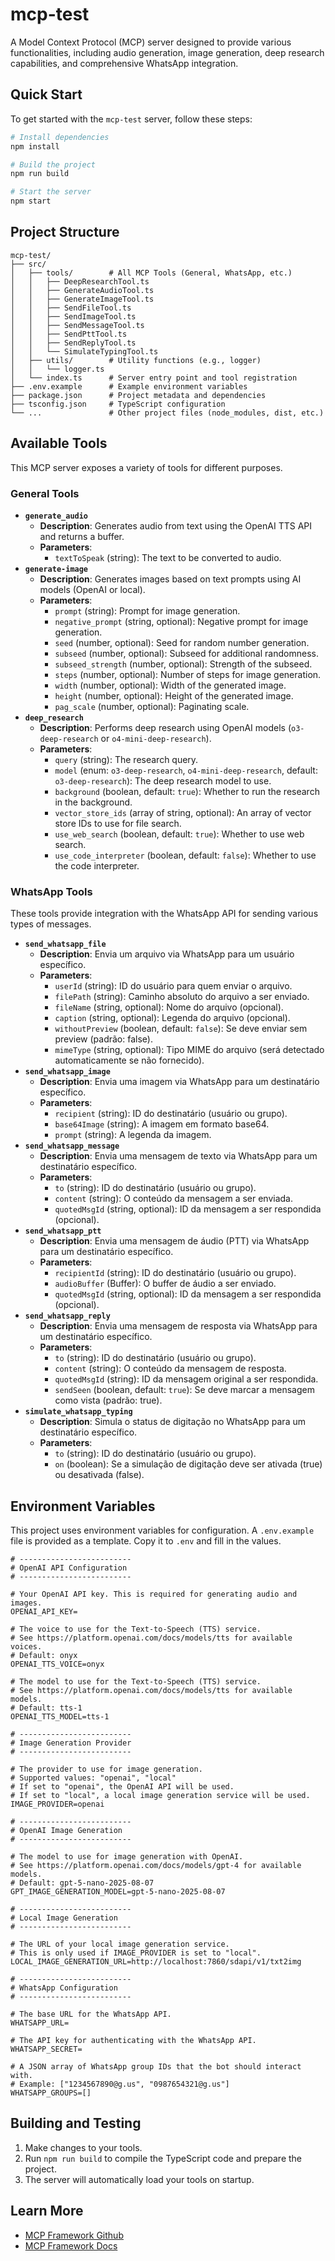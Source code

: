 # mcp-test

A Model Context Protocol (MCP) server designed to provide various functionalities, including audio generation, image generation, deep research capabilities, and comprehensive WhatsApp integration.

## Quick Start

To get started with the `mcp-test` server, follow these steps:

```bash
# Install dependencies
npm install

# Build the project
npm run build

# Start the server
npm start
```

## Project Structure

```
mcp-test/
├── src/
│   ├── tools/        # All MCP Tools (General, WhatsApp, etc.)
│   │   ├── DeepResearchTool.ts
│   │   ├── GenerateAudioTool.ts
│   │   ├── GenerateImageTool.ts
│   │   ├── SendFileTool.ts
│   │   ├── SendImageTool.ts
│   │   ├── SendMessageTool.ts
│   │   ├── SendPttTool.ts
│   │   ├── SendReplyTool.ts
│   │   └── SimulateTypingTool.ts
│   ├── utils/        # Utility functions (e.g., logger)
│   │   └── logger.ts
│   └── index.ts      # Server entry point and tool registration
├── .env.example      # Example environment variables
├── package.json      # Project metadata and dependencies
├── tsconfig.json     # TypeScript configuration
└── ...               # Other project files (node_modules, dist, etc.)
```

## Available Tools

This MCP server exposes a variety of tools for different purposes.

### General Tools

*   **`generate_audio`**
    *   **Description**: Generates audio from text using the OpenAI TTS API and returns a buffer.
    *   **Parameters**:
        *   `textToSpeak` (string): The text to be converted to audio.
*   **`generate-image`**
    *   **Description**: Generates images based on text prompts using AI models (OpenAI or local).
    *   **Parameters**:
        *   `prompt` (string): Prompt for image generation.
        *   `negative_prompt` (string, optional): Negative prompt for image generation.
        *   `seed` (number, optional): Seed for random number generation.
        *   `subseed` (number, optional): Subseed for additional randomness.
        *   `subseed_strength` (number, optional): Strength of the subseed.
        *   `steps` (number, optional): Number of steps for image generation.
        *   `width` (number, optional): Width of the generated image.
        *   `height` (number, optional): Height of the generated image.
        *   `pag_scale` (number, optional): Paginating scale.
*   **`deep_research`**
    *   **Description**: Performs deep research using OpenAI models (`o3-deep-research` or `o4-mini-deep-research`).
    *   **Parameters**:
        *   `query` (string): The research query.
        *   `model` (enum: `o3-deep-research`, `o4-mini-deep-research`, default: `o3-deep-research`): The deep research model to use.
        *   `background` (boolean, default: `true`): Whether to run the research in the background.
        *   `vector_store_ids` (array of string, optional): An array of vector store IDs to use for file search.
        *   `use_web_search` (boolean, default: `true`): Whether to use web search.
        *   `use_code_interpreter` (boolean, default: `false`): Whether to use the code interpreter.

### WhatsApp Tools

These tools provide integration with the WhatsApp API for sending various types of messages.

*   **`send_whatsapp_file`**
    *   **Description**: Envia um arquivo via WhatsApp para um usuário específico.
    *   **Parameters**:
        *   `userId` (string): ID do usuário para quem enviar o arquivo.
        *   `filePath` (string): Caminho absoluto do arquivo a ser enviado.
        *   `fileName` (string, optional): Nome do arquivo (opcional).
        *   `caption` (string, optional): Legenda do arquivo (opcional).
        *   `withoutPreview` (boolean, default: `false`): Se deve enviar sem preview (padrão: false).
        *   `mimeType` (string, optional): Tipo MIME do arquivo (será detectado automaticamente se não fornecido).
*   **`send_whatsapp_image`**
    *   **Description**: Envia uma imagem via WhatsApp para um destinatário específico.
    *   **Parameters**:
        *   `recipient` (string): ID do destinatário (usuário ou grupo).
        *   `base64Image` (string): A imagem em formato base64.
        *   `prompt` (string): A legenda da imagem.
*   **`send_whatsapp_message`**
    *   **Description**: Envia uma mensagem de texto via WhatsApp para um destinatário específico.
    *   **Parameters**:
        *   `to` (string): ID do destinatário (usuário ou grupo).
        *   `content` (string): O conteúdo da mensagem a ser enviada.
        *   `quotedMsgId` (string, optional): ID da mensagem a ser respondida (opcional).
*   **`send_whatsapp_ptt`**
    *   **Description**: Envia uma mensagem de áudio (PTT) via WhatsApp para um destinatário específico.
    *   **Parameters**:
        *   `recipientId` (string): ID do destinatário (usuário ou grupo).
        *   `audioBuffer` (Buffer): O buffer de áudio a ser enviado.
        *   `quotedMsgId` (string, optional): ID da mensagem a ser respondida (opcional).
*   **`send_whatsapp_reply`**
    *   **Description**: Envia uma mensagem de resposta via WhatsApp para um destinatário específico.
    *   **Parameters**:
        *   `to` (string): ID do destinatário (usuário ou grupo).
        *   `content` (string): O conteúdo da mensagem de resposta.
        *   `quotedMsgId` (string): ID da mensagem original a ser respondida.
        *   `sendSeen` (boolean, default: `true`): Se deve marcar a mensagem como vista (padrão: true).
*   **`simulate_whatsapp_typing`**
    *   **Description**: Simula o status de digitação no WhatsApp para um destinatário específico.
    *   **Parameters**:
        *   `to` (string): ID do destinatário (usuário ou grupo).
        *   `on` (boolean): Se a simulação de digitação deve ser ativada (true) ou desativada (false).

## Environment Variables

This project uses environment variables for configuration. A `.env.example` file is provided as a template. Copy it to `.env` and fill in the values.

```
# -------------------------
# OpenAI API Configuration
# -------------------------

# Your OpenAI API key. This is required for generating audio and images.
OPENAI_API_KEY=

# The voice to use for the Text-to-Speech (TTS) service.
# See https://platform.openai.com/docs/models/tts for available voices.
# Default: onyx
OPENAI_TTS_VOICE=onyx

# The model to use for the Text-to-Speech (TTS) service.
# See https://platform.openai.com/docs/models/tts for available models.
# Default: tts-1
OPENAI_TTS_MODEL=tts-1

# -------------------------
# Image Generation Provider
# -------------------------

# The provider to use for image generation.
# Supported values: "openai", "local"
# If set to "openai", the OpenAI API will be used.
# If set to "local", a local image generation service will be used.
IMAGE_PROVIDER=openai

# -------------------------
# OpenAI Image Generation
# -------------------------

# The model to use for image generation with OpenAI.
# See https://platform.openai.com/docs/models/gpt-4 for available models.
# Default: gpt-5-nano-2025-08-07
GPT_IMAGE_GENERATION_MODEL=gpt-5-nano-2025-08-07

# -------------------------
# Local Image Generation
# -------------------------

# The URL of your local image generation service.
# This is only used if IMAGE_PROVIDER is set to "local".
LOCAL_IMAGE_GENERATION_URL=http://localhost:7860/sdapi/v1/txt2img

# -------------------------
# WhatsApp Configuration
# -------------------------

# The base URL for the WhatsApp API.
WHATSAPP_URL=

# The API key for authenticating with the WhatsApp API.
WHATSAPP_SECRET=

# A JSON array of WhatsApp group IDs that the bot should interact with.
# Example: ["1234567890@g.us", "0987654321@g.us"]
WHATSAPP_GROUPS=[]
```

## Building and Testing

1.  Make changes to your tools.
2.  Run `npm run build` to compile the TypeScript code and prepare the project.
3.  The server will automatically load your tools on startup.

## Learn More

*   [MCP Framework Github](https://github.com/QuantGeekDev/mcp-framework)
*   [MCP Framework Docs](https://mcp-framework.com)